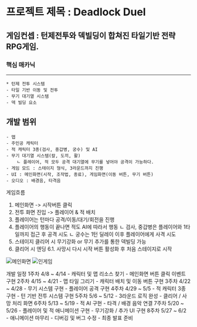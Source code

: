 # 프로젝트 제목 : Deadlock Duel

## 게임컨셉 : 턴제전투와 덱빌딩이 합쳐진 타일기반 전략RPG게임.
### 핵심 매카닉
********
    * 턴제 전투 시스템
    - 타일 기반 이동 및 전투
    - 무기 대기열 시스템
    - 덱 빌딩 요소


## 개발 범위
    - 맵
    - 주인공 캐릭터
    - 적 캐릭터 3종(검사, 중갑병, 궁수) 및 AI
    - 무기 대기열 시스템(칼, 도끼, 활)
        ㄴ 플레이어, 적 모두 공격 대기열에 무기를 넣어야 공격이 가능하다.
    - 게임 모드 : 스테이지 형식, 3라운드까지 진행
    - UI : 메인화면(시작, 조작법, 종료), 게임화면(이동 버튼, 무기 버튼)
    - 오디오 : 배경음, 타격음

게임흐름
1. 메인화면 -> 시작버튼 클릭
2. 전투 화면 진입 -> 플레이어 & 적 배치
3. 플레이어는 턴마다 공격/이동/대기/회전을 진행
4. 플레이어의 행동이 끝나면 적도 AI에 따라서 행동
   ㄴ 검사, 중갑병은 플레이어와 1타일까지 접근 후 공격 시도
   ㄴ 궁수는 1턴 딜레이 이후 플레이어에게 사격 시도
5. 스테이지 클리어 시 무기강화 or 무기 추가를 통한 덱빌딩 가능
6. 클리어 시 엔딩
6.1. 사망시 다시 시작 버튼 활성화 후 처음 스테이지로 시작

   
![메인화면](https://github.com/user-attachments/assets/3b1262a2-5e6c-42f3-9c72-b6476afef210)
![인게임](https://github.com/user-attachments/assets/e2fd2a98-fa69-4a7f-9657-ef43e5e06fde)

개발 일정
    1주차   4/8 ~ 4/14
        - 캐릭터 및 맵 리소스 찾기
        - 메인화면 버튼 클릭 이벤트 구현
    2주차	4/15 ~ 4/21
        - 맵 타일 그리기
        - 캐릭터 배치 및 이동 버튼 구현
    3주차	4/22 ~ 4/28
        - 무기 시스템 구현
        - 플레이어 공격 구현
    4주차	4/29 ~ 5/5 
        - 적 캐릭터 3종 구현
        - 턴 기반 전투 시스템 구현
    5주차	5/6 ~ 5/12 
        - 3라운드 로직 완성
        - 클리어 / 사망 처리 화면
    6주차	5/13 ~ 5/19 
        - 적 AI 구현
        - 타격 / 배경 음악 연결
    7주차	5/20 ~ 5/26 
        - 플레이어 및 적 애니메이션 구현
        - 무기강화 / 추가 UI 구현
    8주차	5/27 ~ 6/2  
        - 애니메이션 마무리
        - 디버깅 및 버그 수정
        - 최종 발표 준비
